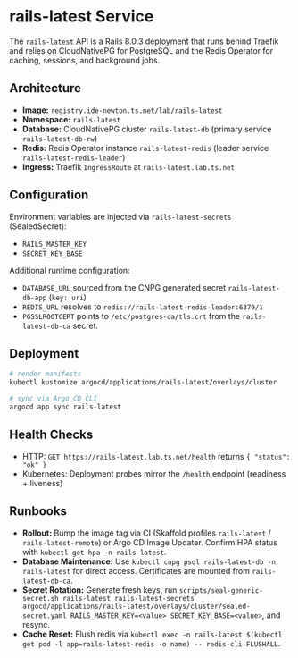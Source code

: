 # rails-latest Service

The `rails-latest` API is a Rails 8.0.3 deployment that runs behind Traefik and relies on CloudNativePG for PostgreSQL and the Redis Operator for caching, sessions, and background jobs.

## Architecture

- **Image:** `registry.ide-newton.ts.net/lab/rails-latest`
- **Namespace:** `rails-latest`
- **Database:** CloudNativePG cluster `rails-latest-db` (primary service `rails-latest-db-rw`)
- **Redis:** Redis Operator instance `rails-latest-redis` (leader service `rails-latest-redis-leader`)
- **Ingress:** Traefik `IngressRoute` at `rails-latest.lab.ts.net`

## Configuration

Environment variables are injected via `rails-latest-secrets` (SealedSecret):

- `RAILS_MASTER_KEY`
- `SECRET_KEY_BASE`

Additional runtime configuration:

- `DATABASE_URL` sourced from the CNPG generated secret `rails-latest-db-app` (`key: uri`)
- `REDIS_URL` resolves to `redis://rails-latest-redis-leader:6379/1`
- `PGSSLROOTCERT` points to `/etc/postgres-ca/tls.crt` from the `rails-latest-db-ca` secret.

## Deployment

```bash
# render manifests
kubectl kustomize argocd/applications/rails-latest/overlays/cluster

# sync via Argo CD CLI
argocd app sync rails-latest
```

## Health Checks

- HTTP: `GET https://rails-latest.lab.ts.net/health` returns `{ "status": "ok" }`
- Kubernetes: Deployment probes mirror the `/health` endpoint (readiness + liveness)

## Runbooks

- **Rollout:** Bump the image tag via CI (Skaffold profiles `rails-latest` / `rails-latest-remote`) or Argo CD Image Updater. Confirm HPA status with `kubectl get hpa -n rails-latest`.
- **Database Maintenance:** Use `kubectl cnpg psql rails-latest-db -n rails-latest` for direct access. Certificates are mounted from `rails-latest-db-ca`.
- **Secret Rotation:** Generate fresh keys, run `scripts/seal-generic-secret.sh rails-latest rails-latest-secrets argocd/applications/rails-latest/overlays/cluster/sealed-secret.yaml RAILS_MASTER_KEY=<value> SECRET_KEY_BASE=<value>`, and resync.
- **Cache Reset:** Flush redis via `kubectl exec -n rails-latest $(kubectl get pod -l app=rails-latest-redis -o name) -- redis-cli FLUSHALL`.
